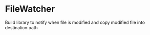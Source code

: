 # FileWatcher
Build library to notify when file is modified and copy modified file into destination path
